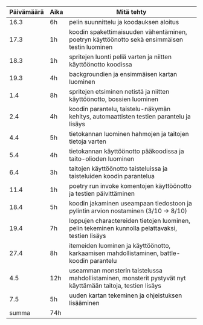 Päivämäärä  |  Aika  |  Mitä tehty
----------  |  ----  |  ----------
16.3  |  6h  |   pelin suunnittelu ja koodauksen aloitus
17.3  |  1h  |   koodin spakettimaisuuden vähentäminen, poetryn käyttöönotto sekä ensimmäisen testin luominen
18.3  |  1h  |   spritejen luonti peliä varten ja niitten käyttöönotto koodissa
19.3  |  4h  |   backgroundien ja ensimmäisen kartan luominen
1.4   |  8h  |   spritejen etsiminen netistä ja niitten käyttöönotto, bossien luominen
2.4   |  4h  |   koodin parantelu, taistelu-näkymän kehitys, automaattisten testien parantelu ja lisäys
4.4   |  5h  |   tietokannan luominen hahmojen ja taitojen tietoja varten
5.4   |  4h  |   tietokannan käyttöönotto pääkoodissa ja taito-olioden luominen
6.4   |  3h  |   taitojen käyttöönotto taisteluissa ja taisteluiden koodin parantelua
11.4  |  1h  |   poetry run invoke komentojen käyttöönotto ja testien päivittäminen
18.4  |  5h  |   koodin jakaminen useampaan tiedostoon ja pylintin arvion nostaminen (3/10 -> 8/10)
19.4  |  7h  |   loppujen charactereiden tietojen luominen, pelin tekeminen kunnolla pelattavaksi, testien lisäys
27.4  |  8h  |   itemeiden luominen ja käyttöönotto, karkaamisen mahdollistaminen, battle-koodin parantelu
4.5   | 12h  |   useamman monsterin taistelussa mahdollistaminen, monsterit pystyvät nyt käyttämään taitoja, testien lisäys
7.5   |  5h  |   uuden kartan tekeminen ja ohjeistuksen lisääminen
summa | 74h  |
